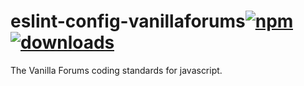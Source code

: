 # eslint-config-vanillaforums[![npm][npm-image]][npm-url] [![downloads][downloads-image]][downloads-url]

[npm-image]: https://img.shields.io/npm/v/eslint-config-vanillaforums.svg
[npm-url]: https://npmjs.org/package/eslint-config-vanillaforums
[downloads-image]: https://img.shields.io/npm/dm/eslint-config-vanillaforums.svg
[downloads-url]: https://npmjs.org/package/eslint-config-vanillaforums
[vanilla-url]: https://vanillaforums.com

The Vanilla Forums coding standards for javascript.
